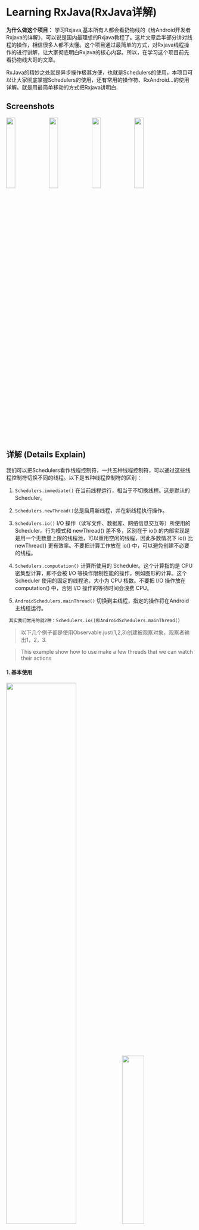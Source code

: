 # Learning RxJava(RxJava详解)  
**为什么做这个项目：** 学习Rxjava,基本所有人都会看扔物线的《给Android开发者Rxjava的详解》，可以说是国内最理想的Rxjava教程了。这片文章后半部分讲对线程的操作，相信很多人都不太懂。这个项目通过最简单的方式，对Rxjava线程操作的进行讲解，让大家彻底明白Rxjava的核心内容。所以，在学习这个项目前先看扔物线大哥的文章。

RxJava的精妙之处就是异步操作极其方便，也就是Schedulers的使用，本项目可以让大家彻底掌握Schedulers的使用，还有常用的操作符、RxAndroid...的使用详解。就是用最简单移动的方式把Rxjava讲明白.

## Screenshots


 <img src="screenshots/just.gif" width="22%" /> <img src="screenshots/just6.gif" width="22%" />  <img src="screenshots/polling.gif" width="22%" /> <img src="screenshots/rxjavaretrofit.gif" width="22%" />


## 详解 (Details Explain)
我们可以把Schedulers看作线程控制符，一共五种线程控制符，可以通过这些线程控制符切换不同的线程。以下是五种线程控制符的区别：

1. `Schedulers.immediate()` 在当前线程运行，相当于不切换线程。这是默认的 Scheduler。



2. `Schedulers.newThread()`总是启用新线程，并在新线程执行操作。



3. `Schedulers.io()` I/O 操作（读写文件、数据库、网络信息交互等）所使用的 Scheduler。行为模式和 newThread() 差不多，区别在于 io() 的内部实现是是用一个无数量上限的线程池，可以重用空闲的线程，因此多数情况下 io() 比 newThread() 更有效率。不要把计算工作放在 io() 中，可以避免创建不必要的线程。


4. `Schedulers.computation()` 计算所使用的 Scheduler。这个计算指的是 CPU 密集型计算，即不会被 I/O 等操作限制性能的操作，例如图形的计算。这个 Scheduler 使用的固定的线程池，大小为 CPU 核数。不要把 I/O 操作放在 computation() 中，否则 I/O 操作的等待时间会浪费 CPU。


5. `AndroidSchedulers.mainThread()` 切换到主线程，指定的操作将在Android 主线程运行。
    


` 其实我们常用的就2种：Schedulers.io()和AndroidSchedulers.mainThread()`

> 以下几个例子都是使用Observable.just(1,2,3)创建被观察对象，观察者输出1，2，3. 

> This example show how to use make a few threads that we can watch their actions    


#### 1. 基本使用
<img src="screenshots/just.png" width="61%" /> <img src="screenshots/just.gif" width="34%" />
 
 <img src="screenshots/justp.png" width="96%" />
 
#### 2. 使用 subscribeOn(Schedulers.io())设置被观察者的线程
<img src="screenshots/just1.png" width="61%" />  <img src="screenshots/just1.gif" width="34%" />
 <img src="screenshots/just1p.png" width="96%" /> 
  > 以下几个例子中看不出被观察者发生在什么线程，使用Observeble.create()创建被观察者可以看出发生在什么线程，可参看源码中的其它Demo。
  
#### 3. 使用 subscribeOn(Schedulers.io()) 和 observeOn() 设置被观察者和观察者的线程

<img src="screenshots/just2.png" width="61%" />  <img src="screenshots/just2.gif" width="34%" />
 <img src="screenshots/just2p.png" width="96%" />  

#### 4. 使用Schedulers.io()指定被观察者产生事件的线程,然后使用Map对数据转换，这里只是在每个数据后面加‘a’。

<img src="screenshots/just3.png" width="61%" />  <img src="screenshots/just3.gif" width="34%" />
 <img src="screenshots/just3p.png" width="96%" />  

 
#### 5. 使用Schedulers.io()指定被观察者产生事件的线程,使用Map对数据转换，在每个数据后面加‘a’，使用AndroidSchedulers.mainThread()切换到主线程，然后使用Map变换，每个数据后加‘b’，输出结果。

<img src="screenshots/just4.png" width="61%" />  <img src="screenshots/just4.gif" width="34%" />
 <img src="screenshots/just4p.png" width="96%" />  

#### 6. 使用Schedulers.io()指定被观察者产生事件的线程,使用Map对数据转换，在每个数据后面加‘a’，使用AndroidSchedulers.mainThread()切换到主线程，然后使用Map变换，每个数据后加‘b’，再用Schedulers.io()切换线程，用Map对数据加‘c’，输出结果。

<img src="screenshots/just5.png" width="61%" /> <img src="screenshots/just5.gif" width="34%" />
 <img src="screenshots/just5p.png" width="96%" />  
 
#### 7.这个例子不同的是使用了两次subscribeOn()来指定被观察者的线程，最终最上面的subscribeOn()起作用，下面的subscribeOn()不起作用。然后使用Map对数据转换，这里只是在每个数据后面加‘a’，使用Schedulers.io()切换线程，然后使用Map变换，每个数据后加‘b’，再用AndroidSchedulers.mainThread()切换主线程，用Map对数据加‘c’，最后再切换到非主线程，输出结果。

<img src="screenshots/just6.png" width="58%" />  <img src="screenshots/just6.gif" width="34%" />
 <img src="screenshots/just6p.png" width="96%" />
 
>最终发现设置被观察者的线程只有最上面的起作用，下面的不起作用。


`更多的例子请看源码`
 
## About me

An android developer in Beijing.Welcome to offer me an [Interview invitation](mailto:maat.xing@gmail.com). If you have any new idea about this project, feel free to [contact me](mailto:maat.xing@gmail.com). :smiley:






License
=======

    Copyright 2016 Maat


    Licensed under the Apache License, Version 2.0 (the "License");
    you may not use this file except in compliance with the License.
    You may obtain a copy of the License at

       http://www.apache.org/licenses/LICENSE-2.0

    Unless required by applicable law or agreed to in writing, software
    distributed under the License is distributed on an "AS IS" BASIS,
    WITHOUT WARRANTIES OR CONDITIONS OF ANY KIND, either express or implied.
    See the License for the specific language governing permissions and
    limitations under the License.

